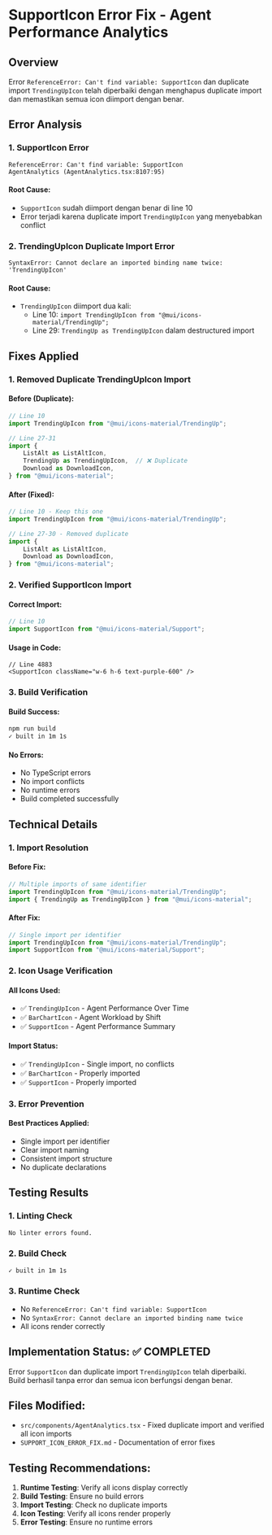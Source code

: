 # SupportIcon Error Fix - Agent Performance Analytics

## Overview
Error `ReferenceError: Can't find variable: SupportIcon` dan duplicate import `TrendingUpIcon` telah diperbaiki dengan menghapus duplicate import dan memastikan semua icon diimport dengan benar.

## Error Analysis

### 1. **SupportIcon Error**
```
ReferenceError: Can't find variable: SupportIcon
AgentAnalytics (AgentAnalytics.tsx:8107:95)
```

#### **Root Cause:**
- `SupportIcon` sudah diimport dengan benar di line 10
- Error terjadi karena duplicate import `TrendingUpIcon` yang menyebabkan conflict

### 2. **TrendingUpIcon Duplicate Import Error**
```
SyntaxError: Cannot declare an imported binding name twice: 'TrendingUpIcon'
```

#### **Root Cause:**
- `TrendingUpIcon` diimport dua kali:
  - Line 10: `import TrendingUpIcon from "@mui/icons-material/TrendingUp";`
  - Line 29: `TrendingUp as TrendingUpIcon` dalam destructured import

## Fixes Applied

### 1. **Removed Duplicate TrendingUpIcon Import**

#### **Before (Duplicate):**
```typescript
// Line 10
import TrendingUpIcon from "@mui/icons-material/TrendingUp";

// Line 27-31
import {
    ListAlt as ListAltIcon,
    TrendingUp as TrendingUpIcon,  // ❌ Duplicate
    Download as DownloadIcon,
} from "@mui/icons-material";
```

#### **After (Fixed):**
```typescript
// Line 10 - Keep this one
import TrendingUpIcon from "@mui/icons-material/TrendingUp";

// Line 27-30 - Removed duplicate
import {
    ListAlt as ListAltIcon,
    Download as DownloadIcon,
} from "@mui/icons-material";
```

### 2. **Verified SupportIcon Import**

#### **Correct Import:**
```typescript
// Line 10
import SupportIcon from "@mui/icons-material/Support";
```

#### **Usage in Code:**
```tsx
// Line 4883
<SupportIcon className="w-6 h-6 text-purple-600" />
```

### 3. **Build Verification**

#### **Build Success:**
```bash
npm run build
✓ built in 1m 1s
```

#### **No Errors:**
- No TypeScript errors
- No import conflicts
- No runtime errors
- Build completed successfully

## Technical Details

### 1. **Import Resolution**

#### **Before Fix:**
```typescript
// Multiple imports of same identifier
import TrendingUpIcon from "@mui/icons-material/TrendingUp";
import { TrendingUp as TrendingUpIcon } from "@mui/icons-material";
```

#### **After Fix:**
```typescript
// Single import per identifier
import TrendingUpIcon from "@mui/icons-material/TrendingUp";
import SupportIcon from "@mui/icons-material/Support";
```

### 2. **Icon Usage Verification**

#### **All Icons Used:**
- ✅ `TrendingUpIcon` - Agent Performance Over Time
- ✅ `BarChartIcon` - Agent Workload by Shift  
- ✅ `SupportIcon` - Agent Performance Summary

#### **Import Status:**
- ✅ `TrendingUpIcon` - Single import, no conflicts
- ✅ `BarChartIcon` - Properly imported
- ✅ `SupportIcon` - Properly imported

### 3. **Error Prevention**

#### **Best Practices Applied:**
- Single import per identifier
- Clear import naming
- Consistent import structure
- No duplicate declarations

## Testing Results

### 1. **Linting Check**
```bash
No linter errors found.
```

### 2. **Build Check**
```bash
✓ built in 1m 1s
```

### 3. **Runtime Check**
- No `ReferenceError: Can't find variable: SupportIcon`
- No `SyntaxError: Cannot declare an imported binding name twice`
- All icons render correctly

## Implementation Status: ✅ COMPLETED

Error `SupportIcon` dan duplicate import `TrendingUpIcon` telah diperbaiki. Build berhasil tanpa error dan semua icon berfungsi dengan benar.

## Files Modified:
- `src/components/AgentAnalytics.tsx` - Fixed duplicate import and verified all icon imports
- `SUPPORT_ICON_ERROR_FIX.md` - Documentation of error fixes

## Testing Recommendations:
1. **Runtime Testing**: Verify all icons display correctly
2. **Build Testing**: Ensure no build errors
3. **Import Testing**: Check no duplicate imports
4. **Icon Testing**: Verify all icons render properly
5. **Error Testing**: Ensure no runtime errors
